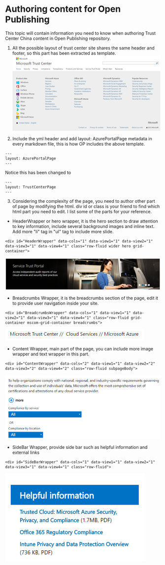 # Authoring content for Open Publishing ##
This topic will contain information you need to know when authoring Trust Center China content in Open Publishing repository. 

1. All the possible layout of trust center site shares the same header and footer, so this part has been extracted as template.
![authoring](./images/authoring-template.png)

2. Include the yml header and add layout: AzurePortalPage metadata in every markdown file, this is how OP includes the above template.
```
---
layout: AzurePortalPage
---
```
Notice this has been changed to 

```
---
layout: TrustCenterPage
---
```

3. Considering the complexity of the page, you need to author other part of page by modifying the html. div id or class is your friend to find which html part you need to edit. I list some of the parts for your reference.

- HeaderWrapper or hero wrapper, it is the hero section to draw attention to key information, include several background images and inline text. Add more "li" tag in "ul" tag to include more slide.
```
<div id="HeaderWrapper" data-cols="1" data-view1="1" data-view2="1" data-view3="1" data-view4="1" class="row-fluid wider hero grid-container">
```
![authoring](./images/authoring-header-wrapper.png)

- Breadcrumbs Wrapper, it is the breadcrumbs section of the page, edit it to provide user navigation inside your site.
```
<div id="BreadcrumbsWrapper" data-cols="1" data-view1="1" data-view2="1" data-view3="1" data-view4="1" class="row-fluid grid-container mscom-grid-container breadcrumbs">
```
![authoring](./images/authoring-breadcrumbs-wrapper.png)

- Content Wrapper, main part of the page, you can include more image wrapper and text wrapper in this part.
```
<div id="ContentWrapper" data-cols="2" data-view1="1" data-view2="2" data-view3="2" data-view4="2" class="row-fluid subpageBody">
```
![authoring](./images/authoring-content-wrapper.png)

- SideBar Wrapper, provide side bar such as helpful information and external links
```
<div id="SideBarWrapper" data-cols="1" data-view1="1" data-view2="1" data-view3="1" data-view4="1" class="row-fluid">
```
![authoring](./images/authoring-sidebar-wrapper.png)

